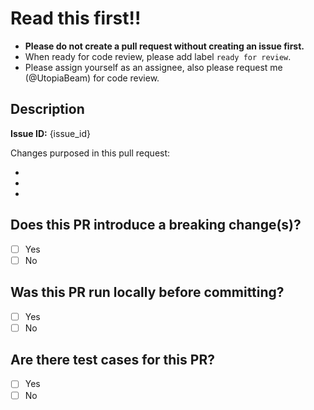 # Read this first!!

- **Please do not create a pull request without creating an issue first.**
- When ready for code review, please add label `ready for review`.
- Please assign yourself as an assignee, also please request me (@UtopiaBeam) for code review.

## Description

**Issue ID:** {issue_id}

Changes purposed in this pull request:

-
-
-

## Does this PR introduce a breaking change(s)?

- [ ] Yes
- [ ] No

## Was this PR run locally before committing?

- [ ] Yes
- [ ] No

## Are there test cases for this PR?

- [ ] Yes
- [ ] No
